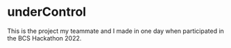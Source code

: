 # underControl
This is the project my teammate and I made in one day when participated in the BCS Hackathon 2022.
